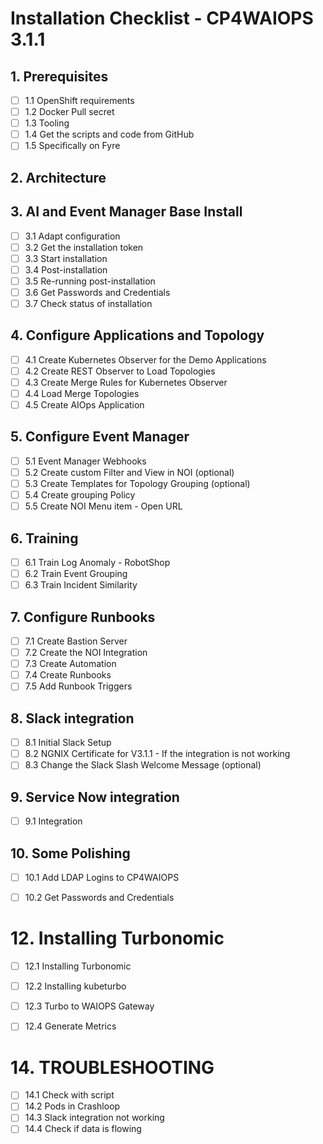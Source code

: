 # Installation Checklist - CP4WAIOPS 3.1.1

## 1. Prerequisites
- [ ] 1.1 OpenShift requirements
- [ ] 1.2 Docker Pull secret
- [ ] 1.3 Tooling
- [ ] 1.4 Get the scripts and code from GitHub
- [ ] 1.5 Specifically on Fyre

## 2. Architecture

## 3. AI and Event Manager Base Install
- [ ] 3.1 Adapt configuration
- [ ] 3.2 Get the installation token
- [ ] 3.3 Start installation
- [ ] 3.4 Post-installation
- [ ] 3.5 Re-running post-installation
- [ ] 3.6 Get Passwords and Credentials
- [ ] 3.7 Check status of installation

## 4. Configure Applications and Topology
- [ ] 4.1 Create Kubernetes Observer for the Demo Applications
- [ ] 4.2 Create REST Observer to Load Topologies
- [ ] 4.3 Create Merge Rules for Kubernetes Observer
- [ ] 4.4 Load Merge Topologies
- [ ] 4.5 Create AIOps Application

## 5. Configure Event Manager
- [ ] 5.1 Event Manager Webhooks
- [ ] 5.2 Create custom Filter and View in NOI (optional)
- [ ] 5.3 Create Templates for Topology Grouping (optional)
- [ ] 5.4 Create grouping Policy
- [ ] 5.5 Create NOI Menu item - Open URL

## 6. Training
- [ ] 6.1 Train Log Anomaly - RobotShop
- [ ] 6.2 Train Event Grouping
- [ ] 6.3 Train Incident Similarity

## 7. Configure Runbooks
- [ ] 7.1 Create Bastion Server
- [ ] 7.2 Create the NOI Integration
- [ ] 7.3 Create Automation
- [ ] 7.4 Create Runbooks
- [ ] 7.5 Add Runbook Triggers

## 8. Slack integration
- [ ] 8.1 Initial Slack Setup
- [ ] 8.2 NGNIX Certificate for V3.1.1 - If the integration is not working
- [ ] 8.3 Change the Slack Slash Welcome Message (optional)

## 9. Service Now integration
- [ ] 9.1 Integration

## 10. Some Polishing
- [ ] 10.1 Add LDAP Logins to CP4WAIOPS
- [ ] 10.2 Get Passwords and Credentials


# 12. Installing Turbonomic
- [ ] 12.1 Installing Turbonomic
- [ ] 12.2 Installing kubeturbo
- [ ] 12.3 Turbo to WAIOPS Gateway
- [ ] 12.4 Generate Metrics



# 14. TROUBLESHOOTING
- [ ] 14.1 Check with script
- [ ] 14.2 Pods in Crashloop
- [ ] 14.3 Slack integration not working
- [ ] 14.4 Check if data is flowing

